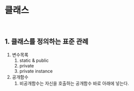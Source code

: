 # 클래스

<br>

## 1. 클래스를 정의하는 표준 관례

1. 변수목록
    1. static & public
    2. private
    3. private instance
2. 공개함수
    1. 비공개함수는 자신을 호출하는 공개함수 바로 아래에 넣는다.
